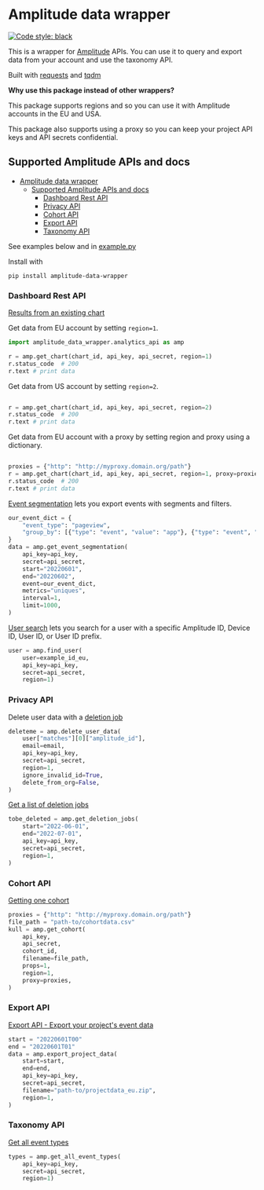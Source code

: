 # Amplitude data wrapper

[![Code style: black](https://img.shields.io/badge/code%20style-black-000000.svg)](https://github.com/psf/black)

This is a wrapper for [Amplitude](https://amplitude.com/) APIs. You can use it to query and export data from your account and use the taxonomy API.

Built with [requests](https://requests.readthedocs.io/en/latest/) and [tqdm](https://github.com/tqdm/tqdm)

**Why use this package instead of other wrappers?**

This package supports regions and so you can use it with Amplitude accounts in the EU and USA.

This package also supports using a proxy so you can keep your project API keys and API secrets confidential.

## Supported Amplitude APIs and docs

- [Amplitude data wrapper](#amplitude-data-wrapper)
  - [Supported Amplitude APIs and docs](#supported-amplitude-apis-and-docs)
    - [Dashboard Rest API](#dashboard-rest-api)
    - [Privacy API](#privacy-api)
    - [Cohort API](#cohort-api)
    - [Export API](#export-api)
    - [Taxonomy API](#taxonomy-api)

See examples below and in [example.py](example.py)

Install with

```
pip install amplitude-data-wrapper
```

### Dashboard Rest API

[Results from an existing chart](https://developers.amplitude.com/docs/dashboard-rest-api#results-from-an-existing-chart)

Get data from EU account by setting `region=1`.

```python
import amplitude_data_wrapper.analytics_api as amp

r = amp.get_chart(chart_id, api_key, api_secret, region=1)
r.status_code  # 200
r.text # print data
```

Get data from US account by setting `region=2`.

```python

r = amp.get_chart(chart_id, api_key, api_secret, region=2)
r.status_code  # 200
r.text # print data
```

Get data from EU account with a proxy by setting region and proxy using a dictionary.

```python

proxies = {"http": "http://myproxy.domain.org/path"}
r = amp.get_chart(chart_id, api_key, api_secret, region=1, proxy=proxies)
r.status_code  # 200
r.text # print data
```

[Event segmentation](https://developers.amplitude.com/docs/dashboard-rest-api#event-segmentation) lets you export events with segments and filters.

```python
our_event_dict = {
    "event_type": "pageview",
    "group_by": [{"type": "event", "value": "app"}, {"type": "event", "value": "team"}],
}
data = amp.get_event_segmentation(
    api_key=api_key,
    secret=api_secret,
    start="20220601",
    end="20220602",
    event=our_event_dict,
    metrics="uniques",
    interval=1,
    limit=1000,
)
```

[User search](https://developers.amplitude.com/docs/dashboard-rest-api#user-search) lets you search for a user with a specific Amplitude ID, Device ID, User ID, or User ID prefix.

```python
user = amp.find_user(
    user=example_id_eu, 
    api_key=api_key, 
    secret=api_secret,
    region=1)
```

### Privacy API

Delete user data with a [deletion job](https://developers.amplitude.com/docs/user-deletion#deletion-job)

```python
deleteme = amp.delete_user_data(
    user["matches"][0]["amplitude_id"],
    email=email,
    api_key=api_key,
    secret=api_secret,
    region=1,
    ignore_invalid_id=True,
    delete_from_org=False,
)
```

[Get a list of deletion jobs](https://developers.amplitude.com/docs/user-deletion#get)

```python
tobe_deleted = amp.get_deletion_jobs(
    start="2022-06-01",
    end="2022-07-01",
    api_key=api_key,
    secret=api_secret,
    region=1,
)
```

### Cohort API

[Getting one cohort](https://developers.amplitude.com/docs/behavioral-cohorts-api#getting-one-cohort)

```python
proxies = {"http": "http://myproxy.domain.org/path"}
file_path = "path-to/cohortdata.csv"
kull = amp.get_cohort(
    api_key,
    api_secret,
    cohort_id,
    filename=file_path,
    props=1,
    region=1,
    proxy=proxies,
)
```

### Export API

[Export API - Export your project's event data](https://developers.amplitude.com/docs/export-api#export-api---export-your-projects-event-data)

```python
start = "20220601T00"
end = "20220601T01"
data = amp.export_project_data(
    start=start,
    end=end,
    api_key=api_key,
    secret=api_secret,
    filename="path-to/projectdata_eu.zip",
    region=1,
)
```

### Taxonomy API

[Get all event types](https://developers.amplitude.com/docs/taxonomy-api#get-all-event-types)

```python
types = amp.get_all_event_types(
    api_key=api_key, 
    secret=api_secret, 
    region=1)
```